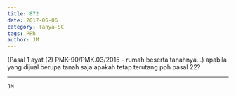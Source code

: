 ```yaml
---
title: 872
date: 2017-06-06
category: Tanya-SC
tags: PPh
author: JM
---
```


(Pasal 1 ayat (2) PMK-90/PMK.03/2015 - rumah beserta tanahnya...) apabila yang dijual berupa tanah saja apakah tetap terutang pph pasal 22?

---



`JM`
